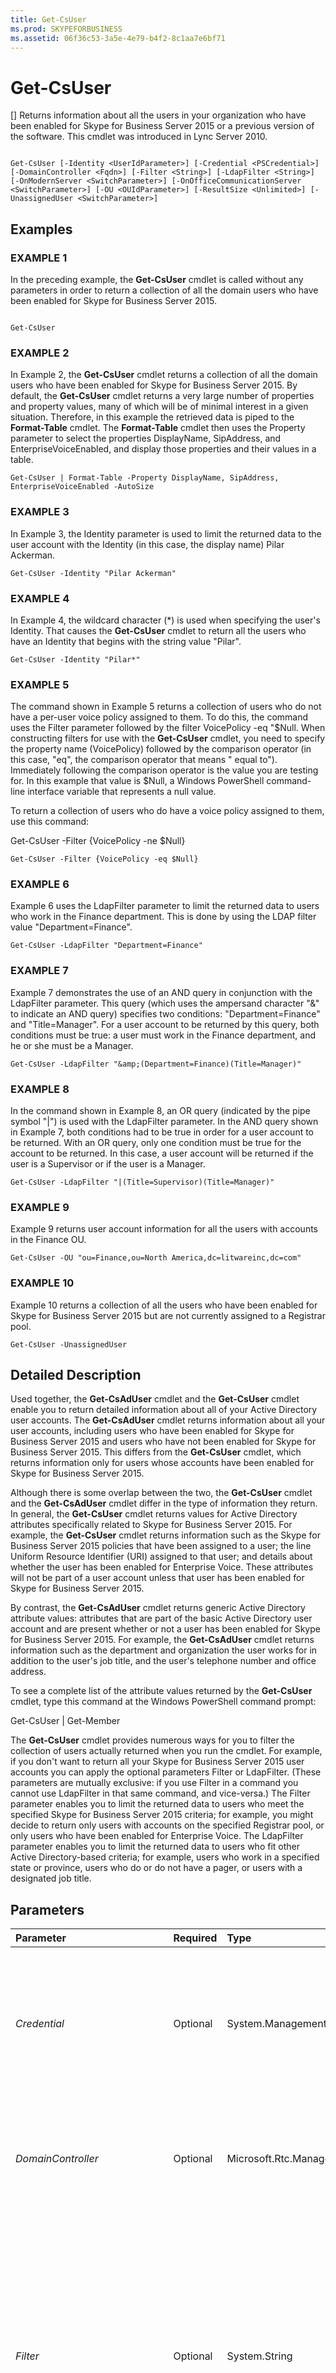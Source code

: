 ```yaml
---
title: Get-CsUser
ms.prod: SKYPEFORBUSINESS
ms.assetid: 06f36c53-3a5e-4e79-b4f2-8c1aa7e6bf71
---
```



# Get-CsUser
[]
Returns information about all the users in your organization who have been enabled for Skype for Business Server 2015 or a previous version of the software. This cmdlet was introduced in Lync Server 2010.
  
    
    


```

Get-CsUser [-Identity <UserIdParameter>] [-Credential <PSCredential>] [-DomainController <Fqdn>] [-Filter <String>] [-LdapFilter <String>] [-OnModernServer <SwitchParameter>] [-OnOfficeCommunicationServer <SwitchParameter>] [-OU <OUIdParameter>] [-ResultSize <Unlimited>] [-UnassignedUser <SwitchParameter>]

```


## Examples


  
    
    

### EXAMPLE 1

In the preceding example, the **Get-CsUser** cmdlet is called without any parameters in order to return a collection of all the domain users who have been enabled for Skype for Business Server 2015.
  
    
    

```

Get-CsUser
```


### EXAMPLE 2

In Example 2, the **Get-CsUser** cmdlet returns a collection of all the domain users who have been enabled for Skype for Business Server 2015. By default, the **Get-CsUser** cmdlet returns a very large number of properties and property values, many of which will be of minimal interest in a given situation. Therefore, in this example the retrieved data is piped to the **Format-Table** cmdlet. The **Format-Table** cmdlet then uses the Property parameter to select the properties DisplayName, SipAddress, and EnterpriseVoiceEnabled, and display those properties and their values in a table.
  
    
    

```
Get-CsUser | Format-Table -Property DisplayName, SipAddress, EnterpriseVoiceEnabled -AutoSize
```


### EXAMPLE 3

In Example 3, the Identity parameter is used to limit the returned data to the user account with the Identity (in this case, the display name) Pilar Ackerman. 
  
    
    

```
Get-CsUser -Identity "Pilar Ackerman"
```


### EXAMPLE 4

In Example 4, the wildcard character (*) is used when specifying the user's Identity. That causes the **Get-CsUser** cmdlet to return all the users who have an Identity that begins with the string value "Pilar".
  
    
    

```
Get-CsUser -Identity "Pilar*"
```


### EXAMPLE 5

The command shown in Example 5 returns a collection of users who do not have a per-user voice policy assigned to them. To do this, the command uses the Filter parameter followed by the filter VoicePolicy -eq "$Null. When constructing filters for use with the **Get-CsUser** cmdlet, you need to specify the property name (VoicePolicy) followed by the comparison operator (in this case, "eq", the comparison operator that means " equal to"). Immediately following the comparison operator is the value you are testing for. In this example that value is $Null, a Windows PowerShell command-line interface variable that represents a null value.
  
    
    
To return a collection of users who do have a voice policy assigned to them, use this command:
  
    
    
Get-CsUser -Filter {VoicePolicy -ne $Null}
  
    
    



```
Get-CsUser -Filter {VoicePolicy -eq $Null}
```


### EXAMPLE 6

Example 6 uses the LdapFilter parameter to limit the returned data to users who work in the Finance department. This is done by using the LDAP filter value "Department=Finance". 
  
    
    

```
Get-CsUser -LdapFilter "Department=Finance"
```


### EXAMPLE 7

Example 7 demonstrates the use of an AND query in conjunction with the LdapFilter parameter. This query (which uses the ampersand character "&amp;" to indicate an AND query) specifies two conditions: "Department=Finance" and "Title=Manager". For a user account to be returned by this query, both conditions must be true: a user must work in the Finance department, and he or she must be a Manager.
  
    
    

```
Get-CsUser -LdapFilter "&amp;(Department=Finance)(Title=Manager)"
```


### EXAMPLE 8

In the command shown in Example 8, an OR query (indicated by the pipe symbol "|") is used with the LdapFilter parameter. In the AND query shown in Example 7, both conditions had to be true in order for a user account to be returned. With an OR query, only one condition must be true for the account to be returned. In this case, a user account will be returned if the user is a Supervisor or if the user is a Manager.
  
    
    

```
Get-CsUser -LdapFilter "|(Title=Supervisor)(Title=Manager)"
```


### EXAMPLE 9

Example 9 returns user account information for all the users with accounts in the Finance OU. 
  
    
    

```
Get-CsUser -OU "ou=Finance,ou=North America,dc=litwareinc,dc=com"
```


### EXAMPLE 10

Example 10 returns a collection of all the users who have been enabled for Skype for Business Server 2015 but are not currently assigned to a Registrar pool.
  
    
    

```
Get-CsUser -UnassignedUser
```


## Detailed Description

Used together, the **Get-CsAdUser** cmdlet and the **Get-CsUser** cmdlet enable you to return detailed information about all of your Active Directory user accounts. The **Get-CsAdUser** cmdlet returns information about all your user accounts, including users who have been enabled for Skype for Business Server 2015 and users who have not been enabled for Skype for Business Server 2015. This differs from the **Get-CsUser** cmdlet, which returns information only for users whose accounts have been enabled for Skype for Business Server 2015.
  
    
    
Although there is some overlap between the two, the **Get-CsUser** cmdlet and the **Get-CsAdUser** cmdlet differ in the type of information they return. In general, the **Get-CsUser** cmdlet returns values for Active Directory attributes specifically related to Skype for Business Server 2015. For example, the **Get-CsUser** cmdlet returns information such as the Skype for Business Server 2015 policies that have been assigned to a user; the line Uniform Resource Identifier (URI) assigned to that user; and details about whether the user has been enabled for Enterprise Voice. These attributes will not be part of a user account unless that user has been enabled for Skype for Business Server 2015.
  
    
    
By contrast, the **Get-CsAdUser** cmdlet returns generic Active Directory attribute values: attributes that are part of the basic Active Directory user account and are present whether or not a user has been enabled for Skype for Business Server 2015. For example, the **Get-CsAdUser** cmdlet returns information such as the department and organization the user works for in addition to the user's job title, and the user's telephone number and office address.
  
    
    
To see a complete list of the attribute values returned by the **Get-CsUser** cmdlet, type this command at the Windows PowerShell command prompt:
  
    
    
Get-CsUser | Get-Member
  
    
    
The **Get-CsUser** cmdlet provides numerous ways for you to filter the collection of users actually returned when you run the cmdlet. For example, if you don't want to return all your Skype for Business Server 2015 user accounts you can apply the optional parameters Filter or LdapFilter. (These parameters are mutually exclusive: if you use Filter in a command you cannot use LdapFilter in that same command, and vice-versa.) The Filter parameter enables you to limit the returned data to users who meet the specified Skype for Business Server 2015 criteria; for example, you might decide to return only users with accounts on the specified Registrar pool, or only users who have been enabled for Enterprise Voice. The LdapFilter parameter enables you to limit the returned data to users who fit other Active Directory-based criteria; for example, users who work in a specified state or province, users who do or do not have a pager, or users with a designated job title.
  
    
    

## Parameters



|**Parameter**|**Required**|**Type**|**Description**|
|:-----|:-----|:-----|:-----|
| _Credential_ <br/> |Optional  <br/> |System.Management.Automation.PSCredential  <br/> |Enables you to run the **Get-CsUser** cmdlet under alternate credentials. This might be required if the account you used to log on to the Windows does not have the necessary privileges required to work with user objects. <br/> To use the Credential parameter you must first create a PSCredential object by using the **Get-Credential** cmdlet. For details, see the **Get-Credential** cmdlet help topic. <br/> |
| _DomainController_ <br/> |Optional  <br/> |Microsoft.Rtc.Management.Deploy.Fqdn  <br/> |Enables you to connect to the specified domain controller in order to retrieve user information. To connect to a particular domain controller, include the DomainController parameter followed by the fully qualified domain name (FQDN) (for example, atl-cs-001.litwareinc.com).  <br/> |
| _Filter_ <br/> |Optional  <br/> |System.String  <br/> |Enables you to limit the returned data by filtering on Skype for Business Server 2015-specific attributes. For example, you can limit returned data to users who have been assigned a specific voice policy, or users who have not been assigned a specific voice policy.  <br/> The Filter parameter uses the same Windows PowerShell filtering syntax that is used by the **Where-Object** cmdlet. For example, a filter that returns only users who have been enabled for Enterprise Voice would look like this, with EnterpriseVoiceEnabled representing the Active Directory attribute, -eq representing the comparison operator (equal to), and $True (a built-in Windows PowerShell variable) representing the filter value: <br/> {EnterpriseVoiceEnabled -eq $True}  <br/> |
| _Identity_ <br/> |Optional  <br/> |Microsoft.Rtc.Management.AD.UserIdParameter  <br/> |Indicates the Identity of the user account to be retrieved. User Identities can be specified using one of four formats: 1) the user's SIP address; 2) the user's user principal name (UPN); 3) the user's domain name and logon name, in the form domain\\logon (for example, litwareinc\\kenmyer); and, 4) the user's Active Directory display name (for example, Ken Myer). You can also reference a user account by using the user's Active Directory distinguished name.  <br/> You can use the asterisk (*) wildcard character when using the Display Name as the user Identity. For example, the Identity "* Smith" returns all the users who have a display name that ends with the string value " Smith".  <br/> |
| _LdapFilter_ <br/> |Optional  <br/> |System.String  <br/> |Enables you to limit the returned data by filtering on generic Active Directory attributes (that is, attributes that are not specific to Skype for Business Server 2015). For example, you can limit returned data to users who work in a specific department, or users who have a specified manager or job title.  <br/> The LdapFilter parameter uses the LDAP query language when creating filters. For example, a filter that returns only users who work in the city of Redmond would look like this: "l=Redmond", with "l" (a lowercase L) representing the Active Directory attribute (locality); "=" representing the comparison operator (equal to); and "Redmond" representing the filter value.  <br/> |
| _OnModernServer_ <br/> |Optional  <br/> |System.Management.Automation.SwitchParameter  <br/> |PARAMVALUE: SwitchParameter  <br/> |
| _OnOfficeCommunicationServer_ <br/> |Optional  <br/> |System.Management.Automation.SwitchParameter  <br/> |Returns a collection of users homed on Office Communications Server 2007. Users with accounts on the current version of the software will not be returned when you use this parameter.  <br/> |
| _OU_ <br/> |Optional  <br/> |Microsoft.Rtc.Management.AD.OUIdParameter  <br/> | Enables you to return information about user accounts in a specific organizational unit (OU) or container. The OU parameter returns data from both the specified OU and any of its child OUs. For example, if the Finance OU has two child OUs—AccountsPayable and AccountsReceivable—users will be returned from each of these three OUs. <br/> When specifying an OU, use the distinguished name (DN) of that container; for example: -OU "OU=Finance,dc=litwareinc,dc=com". To return user accounts from the Users container, use this syntax:  <br/>  `-OU "cn=Users,dc=litwareinc,dc=com"` <br/> |
| _ResultSize_ <br/> |Optional  <br/> |Microsoft.Rtc.Management.ADConnect.Core.Unlimited  <br/> |Enables you to limit the number of records returned by the cmdlet. For example, to return seven users (regardless of the number of users that are in your forest) include the ResultSize parameter and set the parameter value to 7. Note that there is no way to guarantee which seven users will be returned.  <br/> The result size can be set to any whole number between 0 and 2147483647, inclusive. If set to 0 the command will run, but no data will be returned. If you set the ResultSize to 7 but you have only three users in your forest, the command will return those three users, and then complete without error.  <br/> |
| _UnassignedUser_ <br/> |Optional  <br/> |System.Management.Automation.SwitchParameter  <br/> |Enables you to return a collection of all the users who have been enabled for Skype for Business Server 2015 but are not currently assigned to a Registrar pool. Users are not allowed to log on to Skype for Business Server 2015 unless they are assigned to a Registrar pool.  <br/> |
   

## Input Types

String. The **Get-CsUser** cmdlet accepts a pipelined string value representing the Identity of a user account that has been enabled for Skype for Business Server 2015.
  
    
    

## Return Types

The **Get-CsUser** cmdlet returns instances of the Microsoft.Rtc.Management.ADConnect.Schema.ADUser object.
  
    
    

## See also


#### 


  
    
    
 [Disable-CsUser](disable-csuser.md)
  
    
    
 [Enable-CsUser](enable-csuser.md)
  
    
    
 [Get-CsAdUser](get-csaduser.md)
  
    
    
 [Move-CsUser](move-csuser.md)
  
    
    
 [Set-CsUser](set-csuser.md)
